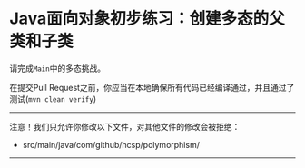 # Java面向对象初步练习：创建多态的父类和子类

请完成`Main`中的多态挑战。

在提交Pull Request之前，你应当在本地确保所有代码已经编译通过，并且通过了测试(`mvn clean verify`)

-----
注意！我们只允许你修改以下文件，对其他文件的修改会被拒绝：
- src/main/java/com/github/hcsp/polymorphism/
-----



